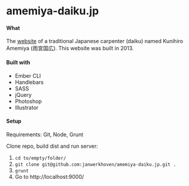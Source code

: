 # amemiya-daiku.jp

#### What
The [website](http://amemiya-daiku.jp/) of a traditional Japanese carpenter (daiku) named Kunihiro Amemiya (雨宮国広). This website was built in 2013.

#### Built with
* Ember CLI
* Handlebars
* SASS
* jQuery
* Photoshop
* Illustrator

#### Setup
Requirements: Git, Node, Grunt

Clone repo, build dist and run server:

1. `cd to/empty/folder/`
2. `git clone git@github.com:janwerkhoven/amemiya-daiku.jp.git .`
3. `grunt`
4. Go to http://localhost:9000/

